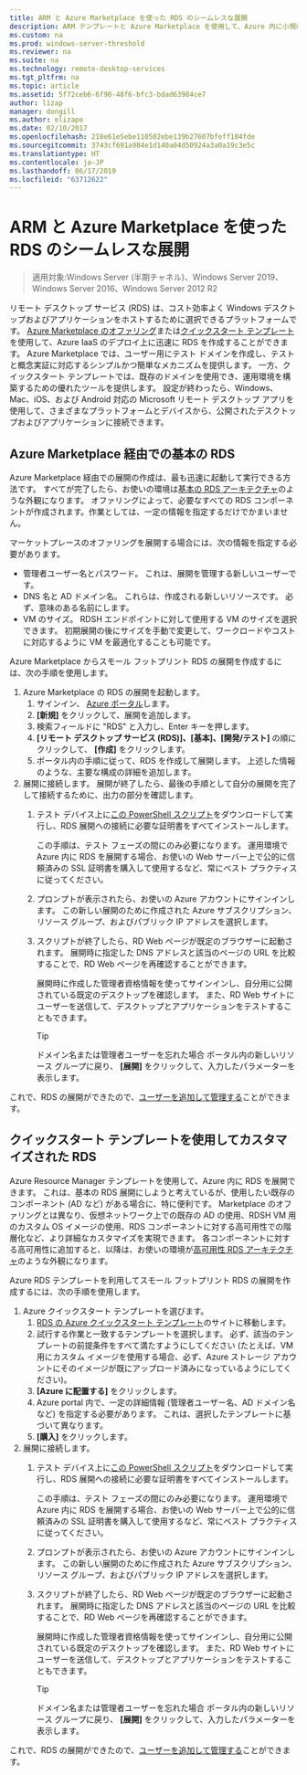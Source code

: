 ```yaml
---
title: ARM と Azure Marketplace を使った RDS のシームレスな展開
description: ARM テンプレートと Azure Marketplace を使用して、Azure 内に小規模な RDS の展開を作成する方法について説明します。
ms.custom: na
ms.prod: windows-server-threshold
ms.reviewer: na
ms.suite: na
ms.technology: remote-desktop-services
ms.tgt_pltfrm: na
ms.topic: article
ms.assetid: 5f72ceb6-6f90-48f6-bfc3-bdad63984ce7
author: lizap
manager: dongill
ms.author: elizapo
ms.date: 02/10/2017
ms.openlocfilehash: 218e61e5ebe110502ebe139b27607bfeff104fde
ms.sourcegitcommit: 3743cf691a984e1d140a04d50924a3a0a19c3e5c
ms.translationtype: HT
ms.contentlocale: ja-JP
ms.lasthandoff: 06/17/2019
ms.locfileid: "63712622"
---
```

# <a name="seamlessly-deploy-rds-with-arm-and-azure-marketplace"></a>ARM と Azure Marketplace を使った RDS のシームレスな展開

>適用対象:Windows Server (半期チャネル)、Windows Server 2019、Windows Server 2016、Windows Server 2012 R2

リモート デスクトップ サービス (RDS) は、コスト効率よく Windows デスクトップおよびアプリケーションをホストするために選択できるプラットフォームです。 [Azure Marketplace のオファリング](#basic-rds-through-the-azure-marketplace)または[クイックスタート テンプレート](#customized-rds-using-quickstart-templates)を使用して、Azure IaaS のデプロイ上に迅速に RDS を作成することができます。 Azure Marketplace では、ユーザー用にテスト ドメインを作成し、テストと概念実証に対応するシンプルかつ簡単なメカニズムを提供します。 一方、クイックスタート テンプレートでは、既存のドメインを使用でき、運用環境を構築するための優れたツールを提供します。 設定が終わったら、Windows、Mac、iOS、および Android 対応の Microsoft リモート デスクトップ アプリを使用して、さまざまなプラットフォームとデバイスから、公開されたデスクトップおよびアプリケーションに接続できます。

## <a name="basic-rds-through-the-azure-marketplace"></a>Azure Marketplace 経由での基本の RDS

Azure Marketplace 経由での展開の作成は、最も迅速に起動して実行できる方法です。 すべてが完了したら、お使いの環境は[基本の RDS アーキテクチャ](desktop-hosting-logical-architecture.md#basic-deployment)のような外観になります。 オファリングによって、必要なすべての RDS コンポーネントが作成されます。作業としては、一定の情報を指定するだけでかまいません。 

マーケットプレースのオファリングを展開する場合には、次の情報を指定する必要があります。
- 管理者ユーザー名とパスワード。 これは、展開を管理する新しいユーザーです。
- DNS 名と AD ドメイン名。 これらは、作成される新しいリソースです。 必ず、意味のある名前にします。
- VM のサイズ。 RDSH エンドポイントに対して使用する VM のサイズを選択できます。 初期展開の後にサイズを手動で変更して、ワークロードやコストに対応するように VM を最適化することも可能です。

Azure Marketplace からスモール フットプリント RDS の展開を作成するには、次の手順を使用します。 

1. Azure Marketplace の RDS の展開を起動します。
   1. サインイン、 [Azure ポータル](https://portal.azure.com)します。
   2. **[新規]** をクリックして、展開を追加します。
   3. 検索フィールドに "RDS" と入力し、Enter キーを押します。
   4. **[リモート デスクトップ サービス (RDS)]、[基本]、[開発/テスト]** の順にクリックして、 **[作成]** をクリックします。
   5. ポータル内の手順に従って、RDS を作成して展開します。 上述した情報のような、主要な構成の詳細を追加します。 
2. 展開に接続します。 展開が終了したら、最後の手順として自分の展開を完了して接続するために、出力の部分を確認します。
   1. テスト デバイス上に[この PowerShell スクリプト](https://gallery.technet.microsoft.com/Azure-Resource-Manager-4ea7e328)をダウンロードして実行し、RDS 展開への接続に必要な証明書をすべてインストールします。 
   
      この手順は、テスト フェーズの間にのみ必要になります。 運用環境で Azure 内に RDS を展開する場合、お使いの Web サーバー上で公的に信頼済みの SSL 証明書を購入して使用するなど、常にベスト プラクティスに従ってください。

   2. プロンプトが表示されたら、お使いの Azure アカウントにサインインします。 この新しい展開のために作成された Azure サブスクリプション、リソース グループ、およびパブリック IP アドレスを選択します。
   3. スクリプトが終了したら、RD Web ページが既定のブラウザーに起動されます。 展開時に指定した DNS アドレスと該当のページの URL を比較することで、RD Web ページを再確認することができます。 
   
      展開時に作成した管理者資格情報を使ってサインインし、自分用に公開されている既定のデスクトップを確認します。 また、RD Web サイトにユーザーを送信して、デスクトップとアプリケーションをテストすることもできます。

      > [!TIP]
      > ドメイン名または管理者ユーザーを忘れた場合 ポータル内の新しいリソース グループに戻り、 **[展開]** をクリックして、入力したパラメーターを表示します。

これで、RDS の展開ができたので、[ユーザーを追加して管理する](rds-user-management.md)ことができます。

## <a name="customized-rds-using-quickstart-templates"></a>クイックスタート テンプレートを使用してカスタマイズされた RDS

Azure Resource Manager テンプレートを使用して、Azure 内に RDS を展開できます。 これは、基本の RDS 展開にしようと考えているが、使用したい既存のコンポーネント (AD など) がある場合に、特に便利です。 Marketplace のオファリングとは異なり、仮想ネットワーク上での既存の AD の使用、RDSH VM 用のカスタム OS イメージの使用、RDS コンポーネントに対する高可用性での階層化など、より詳細なカスタマイズを実現できます。 各コンポーネントに対する高可用性に追加すると、以降は、お使いの環境が[高可用性 RDS アーキテクチャ](desktop-hosting-logical-architecture.md#highly-available-deployment)のような外観になります。

Azure RDS テンプレートを利用してスモール フットプリント RDS の展開を作成するには、次の手順を使用します。 

1. Azure クイックスタート テンプレートを選びます。
   1. [RDS の Azure クイックスタート テンプレート](https://aka.ms/rdautomation)のサイトに移動します。
   2. 試行する作業と一致するテンプレートを選択します。 必ず、該当のテンプレートの前提条件をすべて満たすようにしてください (たとえば、VM 用にカスタム イメージを使用する場合、必ず、Azure ストレージ アカウントにそのイメージが既にアップロード済みになっているようにしてください)。
   3. **[Azure に配置する]** をクリックします。
   4. Azure portal 内で、一定の詳細情報 (管理者ユーザー名、AD ドメイン名など) を指定する必要があります。 これは、選択したテンプレートに基づいて異なります。
   5. **[購入]** をクリックします。
2. 展開に接続します。 
   1. テスト デバイス上に[この PowerShell スクリプト](https://gallery.technet.microsoft.com/Azure-Resource-Manager-4ea7e328)をダウンロードして実行し、RDS 展開への接続に必要な証明書をすべてインストールします。 
   
      この手順は、テスト フェーズの間にのみ必要になります。 運用環境で Azure 内に RDS を展開する場合、お使いの Web サーバー上で公的に信頼済みの SSL 証明書を購入して使用するなど、常にベスト プラクティスに従ってください。

   2. プロンプトが表示されたら、お使いの Azure アカウントにサインインします。 この新しい展開のために作成された Azure サブスクリプション、リソース グループ、およびパブリック IP アドレスを選択します。
   3. スクリプトが終了したら、RD Web ページが既定のブラウザーに起動されます。 展開時に指定した DNS アドレスと該当のページの URL を比較することで、RD Web ページを再確認することができます。 
   
      展開時に作成した管理者資格情報を使ってサインインし、自分用に公開されている既定のデスクトップを確認します。 また、RD Web サイトにユーザーを送信して、デスクトップとアプリケーションをテストすることもできます。

      > [!TIP]
      > ドメイン名または管理者ユーザーを忘れた場合 ポータル内の新しいリソース グループに戻り、 **[展開]** をクリックして、入力したパラメーターを表示します。

これで、RDS の展開ができたので、[ユーザーを追加して管理する](rds-user-management.md)ことができます。
